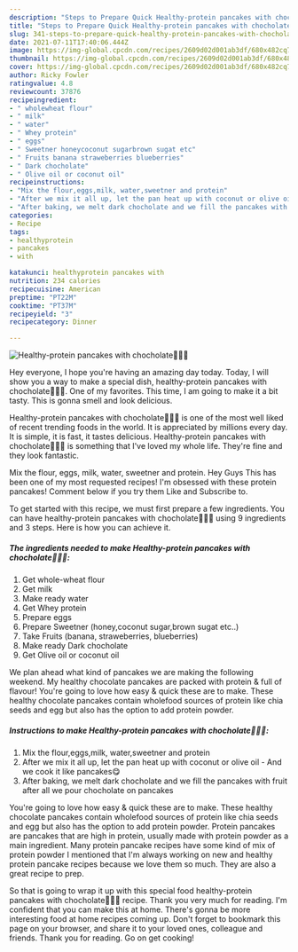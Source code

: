 ```yaml
---
description: "Steps to Prepare Quick Healthy-protein pancakes with chocholate🍫🍫🥞"
title: "Steps to Prepare Quick Healthy-protein pancakes with chocholate🍫🍫🥞"
slug: 341-steps-to-prepare-quick-healthy-protein-pancakes-with-chocholate
date: 2021-07-11T17:40:06.444Z
image: https://img-global.cpcdn.com/recipes/2609d02d001ab3df/680x482cq70/healthy-protein-pancakes-with-chocholate-recipe-main-photo.jpg
thumbnail: https://img-global.cpcdn.com/recipes/2609d02d001ab3df/680x482cq70/healthy-protein-pancakes-with-chocholate-recipe-main-photo.jpg
cover: https://img-global.cpcdn.com/recipes/2609d02d001ab3df/680x482cq70/healthy-protein-pancakes-with-chocholate-recipe-main-photo.jpg
author: Ricky Fowler
ratingvalue: 4.8
reviewcount: 37876
recipeingredient:
- " wholewheat flour"
- " milk"
- " water"
- " Whey protein"
- " eggs"
- " Sweetner honeycoconut sugarbrown sugat etc"
- " Fruits banana straweberries blueberries"
- " Dark chocholate"
- " Olive oil or coconut oil"
recipeinstructions:
- "Mix the flour,eggs,milk, water,sweetner and protein"
- "After we mix it all up, let the pan heat up with coconut or olive oil And we cook it like pancakes😋"
- "After baking, we melt dark chocholate and we fill the pancakes with fruit after all we pour chocholate on pancakes"
categories:
- Recipe
tags:
- healthyprotein
- pancakes
- with

katakunci: healthyprotein pancakes with 
nutrition: 234 calories
recipecuisine: American
preptime: "PT22M"
cooktime: "PT37M"
recipeyield: "3"
recipecategory: Dinner

---
```



![Healthy-protein pancakes with chocholate🍫🍫🥞](https://img-global.cpcdn.com/recipes/2609d02d001ab3df/680x482cq70/healthy-protein-pancakes-with-chocholate-recipe-main-photo.jpg)

Hey everyone, I hope you're having an amazing day today. Today, I will show you a way to make a special dish, healthy-protein pancakes with chocholate🍫🍫🥞. One of my favorites. This time, I am going to make it a bit tasty. This is gonna smell and look delicious.

Healthy-protein pancakes with chocholate🍫🍫🥞 is one of the most well liked of recent trending foods in the world. It is appreciated by millions every day. It is simple, it is fast, it tastes delicious. Healthy-protein pancakes with chocholate🍫🍫🥞 is something that I've loved my whole life. They're fine and they look fantastic.

Mix the flour, eggs, milk, water, sweetner and protein. Hey Guys This has been one of my most requested recipes! I&#39;m obsessed with these protein pancakes! Comment below if you try them Like and Subscribe to.


To get started with this recipe, we must first prepare a few ingredients. You can have healthy-protein pancakes with chocholate🍫🍫🥞 using 9 ingredients and 3 steps. Here is how you can achieve it.

<!--inarticleads1-->

##### The ingredients needed to make Healthy-protein pancakes with chocholate🍫🍫🥞:

1. Get  whole-wheat flour
1. Get  milk
1. Make ready  water
1. Get  Whey protein
1. Prepare  eggs
1. Prepare  Sweetner (honey,coconut sugar,brown sugat etc..)
1. Take  Fruits (banana, straweberries, blueberries)
1. Make ready  Dark chocholate
1. Get  Olive oil or coconut oil


We plan ahead what kind of pancakes we are making the following weekend. My healthy chocolate pancakes are packed with protein &amp; full of flavour! You&#39;re going to love how easy &amp; quick these are to make. These healthy chocolate pancakes contain wholefood sources of protein like chia seeds and egg but also has the option to add protein powder. 

<!--inarticleads2-->

##### Instructions to make Healthy-protein pancakes with chocholate🍫🍫🥞:

1. Mix the flour,eggs,milk, water,sweetner and protein
1. After we mix it all up, let the pan heat up with coconut or olive oil - And we cook it like pancakes😋
1. After baking, we melt dark chocholate and we fill the pancakes with fruit after all we pour chocholate on pancakes


You&#39;re going to love how easy &amp; quick these are to make. These healthy chocolate pancakes contain wholefood sources of protein like chia seeds and egg but also has the option to add protein powder. Protein pancakes are pancakes that are high in protein, usually made with protein powder as a main ingredient. Many protein pancake recipes have some kind of mix of protein powder I mentioned that I&#39;m always working on new and healthy protein pancake recipes because we love them so much. They are also a great recipe to prep. 

So that is going to wrap it up with this special food healthy-protein pancakes with chocholate🍫🍫🥞 recipe. Thank you very much for reading. I'm confident that you can make this at home. There's gonna be more interesting food at home recipes coming up. Don't forget to bookmark this page on your browser, and share it to your loved ones, colleague and friends. Thank you for reading. Go on get cooking!
